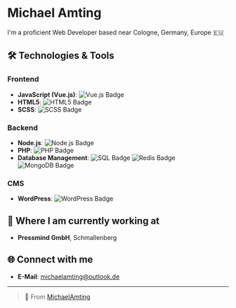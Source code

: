 # Michael Amting

I'm a proficient Web Developer based near Cologne, Germany, Europe 🇪🇺

## 🛠️ Technologies & Tools

### **Frontend**
- **JavaScript (Vue.js)**: ![Vue.js Badge](https://img.shields.io/badge/-Vue.js-4FC08D?style=flat-square&logo=vue.js&logoColor=white)
- **HTML5**: ![HTML5 Badge](https://img.shields.io/badge/-HTML5-E34F26?style=flat-square&logo=html5&logoColor=white)
- **SCSS**: ![SCSS Badge](https://img.shields.io/badge/-SCSS-CC6699?style=flat-square&logo=sass&logoColor=white)

### **Backend**
- **Node.js**: ![Node.js Badge](https://img.shields.io/badge/-Node.js-339933?style=flat-square&logo=node.js&logoColor=white)
- **PHP**: ![PHP Badge](https://img.shields.io/badge/-PHP-777BB4?style=flat-square&logo=php&logoColor=white)
- **Database Management**: ![SQL Badge](https://img.shields.io/badge/-SQL-4479A1?style=flat-square&logo=sql&logoColor=white) ![Redis Badge](https://img.shields.io/badge/-Redis-DC382D?style=flat-square&logo=redis&logoColor=white) ![MongoDB Badge](https://img.shields.io/badge/-MongoDB-47A248?style=flat-square&logo=mongodb&logoColor=white)

### **CMS**
- **WordPress**: ![WordPress Badge](https://img.shields.io/badge/-WordPress-21759B?style=flat-square&logo=wordpress&logoColor=white)

## 💼 Where I am currently working at
- **Pressmind GmbH**, Schmallenberg

## 🌐 Connect with me
- **E-Mail**: [michaelamting@outlook.de](mailto:michaelamting@outlook.de)

---

> 🌟 From [MichaelAmting](https://github.com/Me4th)

